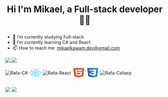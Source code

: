 #                                  <p align="center">      Hi I'm Mikael, a Full-stack developer 👋🏻 </p>

- 🔭 I’m currently studying  Full-stack  
- 🌱 I’m currently learning C# and React 
- 📫 How to reach me: mikaelkawam.dev@gmail.com  

<a href="https://github.com/MikaelKawam/github-readme-stats">
                     <img align="center" src="https://github-readme-stats-sigma-five.vercel.app/api?username=MikaelKawam&theme=synthwave&show_icons=true&count_private=true&hide=stars,prs,issues,contribs&title_color=2f90ed" />
</a>
<a href="https://github.com/MikaelKawam/github-readme-stats">
  <img align="center" src="https://github-readme-stats-sigma-five.vercel.app/api/top-langs/?username=MikaelKawam&layout=compact&theme=synthwave&title_color=2f90ed" />
</a>

<div style="display: inline_block"><br>
  <img align="center" alt="Rafa-C#" height="30" width="40" src="https://cdn.jsdelivr.net/gh/devicons/devicon/icons/csharp/csharp-plain.svg">
   <img align="center" alt="Rafa-Python" height="30" width="40" src="https://raw.githubusercontent.com/devicons/devicon/master/icons/react/react-original.svg">
  <img align="center" alt="Rafa-React" height="30" width="40" src="https://cdn.jsdelivr.net/gh/devicons/devicon/icons/mongodb/mongodb-original-wordmark.svg">
  <img align="center" alt="Rafa-HTML" height="30" width="40" src="https://raw.githubusercontent.com/devicons/devicon/master/icons/html5/html5-original.svg">
  <img align="center" alt="Rafa-CSS" height="30" width="40" src="https://raw.githubusercontent.com/devicons/devicon/master/icons/css3/css3-original.svg">
  <img align="center" alt="Rafa-Csharp" height="30" width="40" src="https://cdn.jsdelivr.net/gh/devicons/devicon/icons/postgresql/postgresql-original-wordmark.svg">
   
</div>

  ##
 
<div> 
  <a href = "mailto:mikaelkawam.dev@gmail.com"><img src="https://res.cloudinary.com/practicaldev/image/fetch/s--C75QF96b--/c_limit%2Cf_auto%2Cfl_progressive%2Cq_auto%2Cw_880/https://img.shields.io/badge/Gmail-D14836%3Fstyle%3Dfor-the-badge%26logo%3Dgmail%26logoColor%3Dwhite" target="_blank"></a>
  <a href="https://www.linkedin.com/in/mikaeldev/" target="_blank"><img src="https://img.shields.io/badge/-LinkedIn-%230077B5?style=for-the-badge&logo=linkedin&logoColor=white" target="_blank"></a> 
</div>

